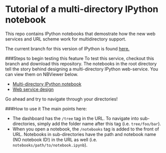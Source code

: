 # Tutorial of a multi-directory IPython notebook

This repo contains IPython notebooks that demostrate how the new web services and URL scheme work for multidirectory support.

The current branch for this version of IPython is found [here.](https://github.com/Zsailer/ipython/tree/multidir)

###Steps to begin testing this feature
To test this service, checkout this branch and download this repository. The notebooks in the root directory tell the story behind designing a multi-directory IPython web-service. You can view them on NBViewer below.

* [Multi-directory IPython notebook](https://raw.github.com/Zsailer/multidir_ipynb_tutorial/master/Multi-directory%20IPython%20notebook.ipynb)
* [Web service design](https://raw.github.com/Zsailer/multidir_ipynb_tutorial/master/Web%20service%20design.ipynb)

Go ahead and try to navigate through your directories! 

###How to use it
The main points here:

* The dashboard has the ```/tree``` tag in the URL. To navigate into sub-directories, simply add the folder name after this tag (i.e. ```tree/foo/bar```).
* When you open a notebook, the ```/notebooks``` tag is added to the front of URL. Notebooks in sub-directories have the path and notebook name (NO notebook ID!) in the URL as well (i.e. ```notebooks/path/to/notebook.ipynb```).